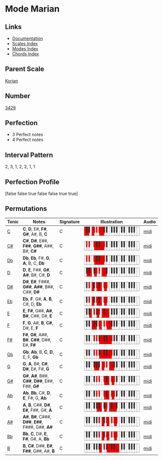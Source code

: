 # Mode Marian

## Links

- [Documentation](index.md)
- [Scales Index](Scales.md)
- [Modes Index](Modes.md)
- [Chords Index](Chords.md)

## Parent Scale

[Korian](ScaleKorian.md)

## Number

[3429](https://ianring.com/musictheory/scales/3429)

## Perfection

- 3 Perfect notes
- 4 Perfect notes

## Interval Pattern

2, 3, 1, 2, 2, 1, 1

## Perfection Profile

[false false true false false true true]

## Permutations

| Tonic | Notes | Signature | Illustration | Audio |
|-------|-------|-----------|--------------|-------|
| [C](ModeCNaturalMarian.md) | **C**, **D**, E#, **F#**, **G#**, A#, B, **C** | C | ![CNaturalMarian](ModeCNaturalMarian.png) | [midi](https://github.com/edipermadi/music/blob/main/docs/ModeCNaturalMarian.mid?raw=true) |
| [C#](ModeCSharpMarian.md) | **C#**, **D#**, E##, **F##**, **G##**, A##, B#, **C#** | C | ![CSharpMarian](ModeCSharpMarian.png) | [midi](https://github.com/edipermadi/music/blob/main/docs/ModeCSharpMarian.mid?raw=true) |
| [Db](ModeDFlatMarian.md) | **Db**, **Eb**, F#, **G**, **A**, B, C, **Db** | C | ![DFlatMarian](ModeDFlatMarian.png) | [midi](https://github.com/edipermadi/music/blob/main/docs/ModeDFlatMarian.mid?raw=true) |
| [D](ModeDNaturalMarian.md) | **D**, **E**, F##, **G#**, **A#**, B#, C#, **D** | C | ![DNaturalMarian](ModeDNaturalMarian.png) | [midi](https://github.com/edipermadi/music/blob/main/docs/ModeDNaturalMarian.mid?raw=true) |
| [D#](ModeDSharpMarian.md) | **D#**, **E#**, F###, **G##**, **A##**, B##, C##, **D#** | C | ![DSharpMarian](ModeDSharpMarian.png) | [midi](https://github.com/edipermadi/music/blob/main/docs/ModeDSharpMarian.mid?raw=true) |
| [Eb](ModeEFlatMarian.md) | **Eb**, **F**, G#, **A**, **B**, C#, D, **Eb** | C | ![EFlatMarian](ModeEFlatMarian.png) | [midi](https://github.com/edipermadi/music/blob/main/docs/ModeEFlatMarian.mid?raw=true) |
| [E](ModeENaturalMarian.md) | **E**, **F#**, G##, **A#**, **B#**, C##, D#, **E** | C | ![ENaturalMarian](ModeENaturalMarian.png) | [midi](https://github.com/edipermadi/music/blob/main/docs/ModeENaturalMarian.mid?raw=true) |
| [F](ModeFNaturalMarian.md) | **F**, **G**, A#, **B**, **C#**, D#, E, **F** | C | ![FNaturalMarian](ModeFNaturalMarian.png) | [midi](https://github.com/edipermadi/music/blob/main/docs/ModeFNaturalMarian.mid?raw=true) |
| [F#](ModeFSharpMarian.md) | **F#**, **G#**, A##, **B#**, **C##**, D##, E#, **F#** | C | ![FSharpMarian](ModeFSharpMarian.png) | [midi](https://github.com/edipermadi/music/blob/main/docs/ModeFSharpMarian.mid?raw=true) |
| [Gb](ModeGFlatMarian.md) | **Gb**, **Ab**, B, **C**, **D**, E, F, **Gb** | C | ![GFlatMarian](ModeGFlatMarian.png) | [midi](https://github.com/edipermadi/music/blob/main/docs/ModeGFlatMarian.mid?raw=true) |
| [G](ModeGNaturalMarian.md) | **G**, **A**, B#, **C#**, **D#**, E#, F#, **G** | C | ![GNaturalMarian](ModeGNaturalMarian.png) | [midi](https://github.com/edipermadi/music/blob/main/docs/ModeGNaturalMarian.mid?raw=true) |
| [G#](ModeGSharpMarian.md) | **G#**, **A#**, B##, **C##**, **D##**, E##, F##, **G#** | C | ![GSharpMarian](ModeGSharpMarian.png) | [midi](https://github.com/edipermadi/music/blob/main/docs/ModeGSharpMarian.mid?raw=true) |
| [Ab](ModeAFlatMarian.md) | **Ab**, **Bb**, C#, **D**, **E**, F#, G, **Ab** | C | ![AFlatMarian](ModeAFlatMarian.png) | [midi](https://github.com/edipermadi/music/blob/main/docs/ModeAFlatMarian.mid?raw=true) |
| [A](ModeANaturalMarian.md) | **A**, **B**, C##, **D#**, **E#**, F##, G#, **A** | C | ![ANaturalMarian](ModeANaturalMarian.png) | [midi](https://github.com/edipermadi/music/blob/main/docs/ModeANaturalMarian.mid?raw=true) |
| [A#](ModeASharpMarian.md) | **A#**, **B#**, C###, **D##**, **E##**, F###, G##, **A#** | C | ![ASharpMarian](ModeASharpMarian.png) | [midi](https://github.com/edipermadi/music/blob/main/docs/ModeASharpMarian.mid?raw=true) |
| [Bb](ModeBFlatMarian.md) | **Bb**, **C**, D#, **E**, **F#**, G#, A, **Bb** | C | ![BFlatMarian](ModeBFlatMarian.png) | [midi](https://github.com/edipermadi/music/blob/main/docs/ModeBFlatMarian.mid?raw=true) |
| [B](ModeBNaturalMarian.md) | **B**, **C#**, D##, **E#**, **F##**, G##, A#, **B** | C | ![BNaturalMarian](ModeBNaturalMarian.png) | [midi](https://github.com/edipermadi/music/blob/main/docs/ModeBNaturalMarian.mid?raw=true) |
